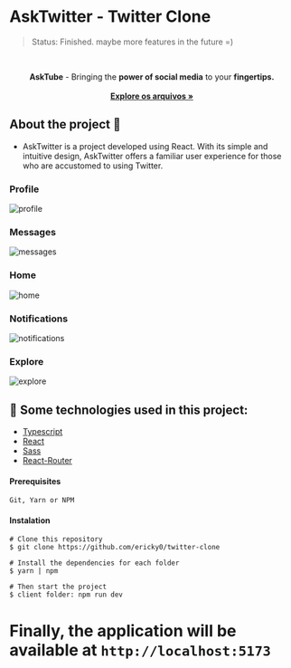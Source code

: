 # AskTwitter - Twitter Clone
> Status: Finished. maybe more features in the future =)
<br/>

<p align="center">
    <b>AskTube</b> - <span>Bringing the <b>power of social media</b> to your <b>fingertips.</b></span>
    <br />
    <br />
    <a href="https://github.com/ericky0/twitter-clone/"><strong>Explore os arquivos »</strong></a>
  </p>
</p>

<!-- ABOUT THE PROJECT -->
## About the project 🎨

- AskTwitter is a project developed using React. With its simple and intuitive design, AskTwitter offers a familiar user experience for those who are accustomed to using Twitter.

### Profile
![profile](https://user-images.githubusercontent.com/53923000/222903680-435e109f-ebcd-4e08-8da0-43d284a9e368.png)

### Messages
![messages](https://user-images.githubusercontent.com/53923000/222903696-1ec336cc-0ac4-4050-a111-ffaa9dcb53a7.gif)

### Home
![home](https://user-images.githubusercontent.com/53923000/222903691-deefb357-6495-42f5-b894-e093bd030e2f.gif)

### Notifications
![notifications](https://user-images.githubusercontent.com/53923000/222903704-dabe2345-1532-4677-9805-e1afd915eb1b.gif)

### Explore
![explore](https://user-images.githubusercontent.com/53923000/222903709-0cc3cba5-3828-4ef4-b54e-c197f8e73eec.png)


## 🧪 Some technologies used in this project:

* [Typescript](https://www.typescriptlang.org/)
* [React](https://developer.mozilla.org/pt-BR/docs/Web/JavaScript/)
* [Sass](https://sass-lang.com)
* [React-Router](https://reactrouter.com/en/main)

#### Prerequisites

``` Git, Yarn or NPM ```

#### Instalation

```
# Clone this repository
$ git clone https://github.com/ericky0/twitter-clone

# Install the dependencies for each folder
$ yarn | npm

```

```
# Then start the project
$ client folder: npm run dev
```

# Finally, the application will be available at `http://localhost:5173`
